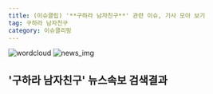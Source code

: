 ```yaml
---
title: (이슈클립) '**구하라 남자친구**' 관련 이슈, 기사 모아 보기
tag: 구하라 남자친구
category: 이슈클리핑
---
```

![wordcloud](https://s3.ap-northeast-2.amazonaws.com/lyrics101-wordcloud/2018-10-04-1538634548.png)
![news_img](https://user-images.githubusercontent.com/42597476/44507050-1206f400-a6e4-11e8-8d98-7ffbfebb353f.png)
## **'**구하라 남자친구**'** 뉴스속보 검색결과

